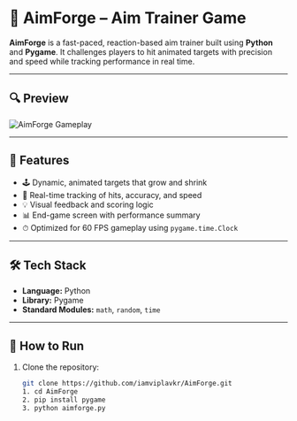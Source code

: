 # 🎯 AimForge – Aim Trainer Game

**AimForge** is a fast-paced, reaction-based aim trainer built using **Python** and **Pygame**. It challenges players to hit animated targets with precision and speed while tracking performance in real time.

---

## 🔍 Preview

![AimForge Gameplay](https://ezgif.com/save/ezgif-1f95887646498a.gif)

---

## 🚀 Features

- 🕹️ Dynamic, animated targets that grow and shrink  
- 🧠 Real-time tracking of hits, accuracy, and speed  
- 💡 Visual feedback and scoring logic  
- 📊 End-game screen with performance summary  
- ⏱ Optimized for 60 FPS gameplay using `pygame.time.Clock`

---

## 🛠️ Tech Stack

- **Language:** Python  
- **Library:** Pygame  
- **Standard Modules:** `math`, `random`, `time`

---

## 🧩 How to Run

1. Clone the repository:
   ```bash
   git clone https://github.com/iamviplavkr/AimForge.git
   1. cd AimForge
   2. pip install pygame
   3. python aimforge.py


